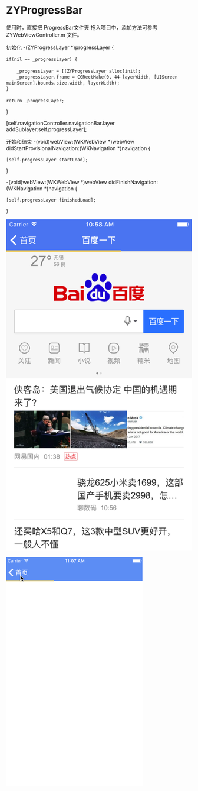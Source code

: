 # ZYProgressBar

使用时，直接把 ProgressBar文件夹 拖入项目中，添加方法可参考 ZYWebViewController.m 文件。

初始化
-(ZYProgressLayer *)progressLayer {

    if(nil == _progressLayer) {

        _progressLayer = [[ZYProgressLayer alloc]init];
        _progressLayer.frame = CGRectMake(0, 44-layerWidth, [UIScreen mainScreen].bounds.size.width, layerWidth);
    }

    return _progressLayer;
}

[self.navigationController.navigationBar.layer addSublayer:self.progressLayer];


开始和结束
-(void)webView:(WKWebView *)webView didStartProvisionalNavigation:(WKNavigation *)navigation {

    [self.progressLayer startLoad];
}

-(void)webView:(WKWebView *)webView didFinishNavigation:(WKNavigation *)navigation {

    [self.progressLayer finishedLoad];

}

![image](https://github.com/zhouyangyng/ZYProgressBar/blob/master/image/000.png)

![image](https://github.com/zhouyangyng/ZYProgressBar/blob/master/image/111.gif)



